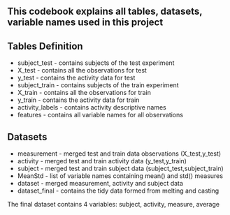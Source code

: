 ## This codebook explains all tables, datasets, variable names used in this project

## Tables Definition
* subject_test - contains subjects of the test experiment  
* X_test - contains all the observations for test  
* y_test - contains the activity data for test  
* subject_train - contains subjects of the train experiment  
* X_train - contains all the observations for train  
* y_train - contains the activity data for train  
* activity_labels - contains activity descriptive names  
* features - contains all variable names for all observations  

## Datasets  
* measurement - merged test and train data observations (X_test,y_test)  
* activity - merged test and train activity data (y_test,y_train)  
* subject - merged test and train subject data (subject_test,subject_train)  
* MeanStd - list of variable names containing mean() and std() measures  
* dataset - merged measurement, activity and subject data  
* dataset_final - contains the tidy data formed from melting and casting  

The final dataset contains 4 variables: subject, activity, measure, average

